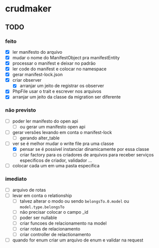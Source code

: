 # crudmaker

## TODO

### feito
- [x] ler manifesto do arquivo
- [x] mudar o nome do ManifestObject pra manifestEntity
- [x] processar o manifest e deixar no padrão
- [x] ler code do manifest e colocar no namespace
- [x] gerar manifest-lock.json
- [x] criar observer
  - [x] arranjar um jeito de registrar os observer
- [x] PhpFile usar o trait e escrever nos arquivos
- [x] arranjar um jeito da classe da migration ser diferente

### não previsto
- [ ] poder ler manifesto do open api
  - [ ] ou gerar um manifesto open api
- [ ] gerar versões levando em conta o manifest-lock
  - [ ] gerando alter_table
- [ ] ver se é melhor mudar o write file pra uma classe
  - [x] pensar se é possivel instanciar dinamicamente por essa classe
  - [ ] criar factory para os criadores de arquivos para receber serviços especificos de criador, validador ...
- [ ] colocar cada um em uma pasta especifica

### imediato
- [ ] arquivo de rotas
- [ ] levar em conta o relationship
  - [ ] talvez alterar o modo ou sendo `belongsTo.0.model` ou `model.type.belongsTo`
  - [ ] não precisar colocar o campo _id
  - [ ] poder ser nullable
  - [ ] criar funcoes de relacionamento na model
  - [ ] criar rotas de relacionamento
  - [ ] criar controller de relactionamento
- [ ] quando for enum criar um arquivo de enum e validar na request